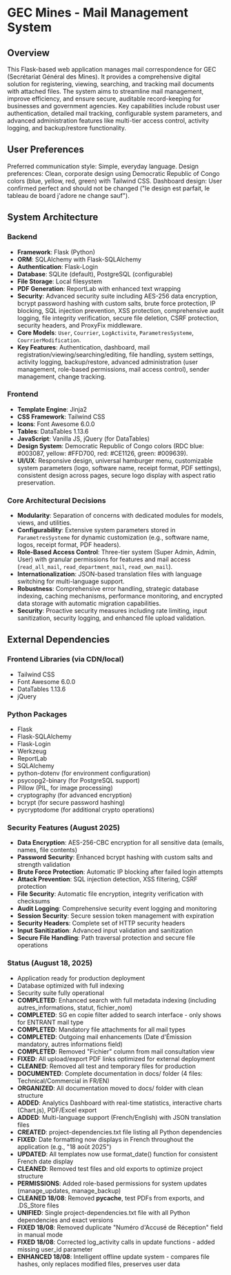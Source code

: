 # GEC Mines - Mail Management System

## Overview
This Flask-based web application manages mail correspondence for GEC (Secrétariat Général des Mines). It provides a comprehensive digital solution for registering, viewing, searching, and tracking mail documents with attached files. The system aims to streamline mail management, improve efficiency, and ensure secure, auditable record-keeping for businesses and government agencies. Key capabilities include robust user authentication, detailed mail tracking, configurable system parameters, and advanced administration features like multi-tier access control, activity logging, and backup/restore functionality.

## User Preferences
Preferred communication style: Simple, everyday language.
Design preferences: Clean, corporate design using Democratic Republic of Congo colors (blue, yellow, red, green) with Tailwind CSS.
Dashboard design: User confirmed perfect and should not be changed ("le design est parfait, le tableau de board j'adore ne change sauf").

## System Architecture

### Backend
- **Framework**: Flask (Python)
- **ORM**: SQLAlchemy with Flask-SQLAlchemy
- **Authentication**: Flask-Login
- **Database**: SQLite (default), PostgreSQL (configurable)
- **File Storage**: Local filesystem
- **PDF Generation**: ReportLab with enhanced text wrapping
- **Security**: Advanced security suite including AES-256 data encryption, bcrypt password hashing with custom salts, brute force protection, IP blocking, SQL injection prevention, XSS protection, comprehensive audit logging, file integrity verification, secure file deletion, CSRF protection, security headers, and ProxyFix middleware.
- **Core Models**: `User`, `Courrier`, `LogActivite`, `ParametresSysteme`, `CourrierModification`.
- **Key Features**: Authentication, dashboard, mail registration/viewing/searching/editing, file handling, system settings, activity logging, backup/restore, advanced administration (user management, role-based permissions, mail access control), sender management, change tracking.

### Frontend
- **Template Engine**: Jinja2
- **CSS Framework**: Tailwind CSS
- **Icons**: Font Awesome 6.0.0
- **Tables**: DataTables 1.13.6
- **JavaScript**: Vanilla JS, jQuery (for DataTables)
- **Design System**: Democratic Republic of Congo colors (RDC blue: #003087, yellow: #FFD700, red: #CE1126, green: #009639).
- **UI/UX**: Responsive design, universal hamburger menu, customizable system parameters (logo, software name, receipt format, PDF settings), consistent design across pages, secure logo display with aspect ratio preservation.

### Core Architectural Decisions
- **Modularity**: Separation of concerns with dedicated modules for models, views, and utilities.
- **Configurability**: Extensive system parameters stored in `ParametresSysteme` for dynamic customization (e.g., software name, logos, receipt format, PDF headers).
- **Role-Based Access Control**: Three-tier system (Super Admin, Admin, User) with granular permissions for features and mail access (`read_all_mail`, `read_department_mail`, `read_own_mail`).
- **Internationalization**: JSON-based translation files with language switching for multi-language support.
- **Robustness**: Comprehensive error handling, strategic database indexing, caching mechanisms, performance monitoring, and encrypted data storage with automatic migration capabilities.
- **Security**: Proactive security measures including rate limiting, input sanitization, security logging, and enhanced file upload validation.

## External Dependencies

### Frontend Libraries (via CDN/local)
- Tailwind CSS
- Font Awesome 6.0.0
- DataTables 1.13.6
- jQuery

### Python Packages
- Flask
- Flask-SQLAlchemy
- Flask-Login
- Werkzeug
- ReportLab
- SQLAlchemy
- python-dotenv (for environment configuration)
- psycopg2-binary (for PostgreSQL support)
- Pillow (PIL, for image processing)
- cryptography (for advanced encryption)
- bcrypt (for secure password hashing)
- pycryptodome (for additional crypto operations)

### Security Features (August 2025)
- **Data Encryption**: AES-256-CBC encryption for all sensitive data (emails, names, file contents)
- **Password Security**: Enhanced bcrypt hashing with custom salts and strength validation
- **Brute Force Protection**: Automatic IP blocking after failed login attempts
- **Attack Prevention**: SQL injection detection, XSS filtering, CSRF protection
- **File Security**: Automatic file encryption, integrity verification with checksums
- **Audit Logging**: Comprehensive security event logging and monitoring
- **Session Security**: Secure session token management with expiration
- **Security Headers**: Complete set of HTTP security headers
- **Input Sanitization**: Advanced input validation and sanitization
- **Secure File Handling**: Path traversal protection and secure file operations

### Status (August 18, 2025)
- Application ready for production deployment
- Database optimized with full indexing
- Security suite fully operational
- **COMPLETED**: Enhanced search with full metadata indexing (including autres_informations, statut, fichier_nom)
- **COMPLETED**: SG en copie filter added to search interface - only shows for ENTRANT mail type
- **COMPLETED**: Mandatory file attachments for all mail types
- **COMPLETED**: Outgoing mail enhancements (Date d'Émission mandatory, autres informations field)
- **COMPLETED**: Removed "Fichier" column from mail consultation view
- **FIXED**: All upload/export PDF links optimized for external deployment
- **CLEANED**: Removed all test and temporary files for production
- **DOCUMENTED**: Complete documentation in docs/ folder (4 files: Technical/Commercial in FR/EN)
- **ORGANIZED**: All documentation moved to docs/ folder with clean structure
- **ADDED**: Analytics Dashboard with real-time statistics, interactive charts (Chart.js), PDF/Excel export
- **ADDED**: Multi-language support (French/English) with JSON translation files
- **CREATED**: project-dependencies.txt file listing all Python dependencies
- **FIXED**: Date formatting now displays in French throughout the application (e.g., "18 août 2025")
- **UPDATED**: All templates now use format_date() function for consistent French date display
- **CLEANED**: Removed test files and old exports to optimize project structure
- **PERMISSIONS**: Added role-based permissions for system updates (manage_updates, manage_backup)
- **CLEANED 18/08**: Removed __pycache__, test PDFs from exports, and .DS_Store files
- **UNIFIED**: Single project-dependencies.txt file with all Python dependencies and exact versions
- **FIXED 18/08**: Removed duplicate "Numéro d'Accusé de Réception" field in manual mode
- **FIXED 18/08**: Corrected log_activity calls in update functions - added missing user_id parameter
- **ENHANCED 18/08**: Intelligent offline update system - compares file hashes, only replaces modified files, preserves user data